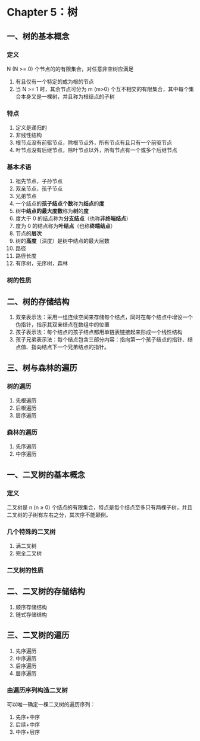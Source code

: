 # Chapter 5：树

## 一、树的基本概念

### 定义
N (N \>= 0) 个节点的的有限集合，对任意非空树应满足
1. 有且仅有一个特定的成为根的节点
2. 当 N \>= 1 时，其余节点可分为 m (m\>0) 个互不相交的有限集合，其中每个集合本身又是一棵树，并且称为根结点的子树

### 特点
1. 定义是递归的
2. 非线性结构
3. 根节点没有前驱节点，除根节点外，所有节点有且只有一个前驱节点
4. 叶节点没有后继节点，除叶节点以外，所有节点有一个或多个后继节点

### 基本术语
1. 祖先节点，子孙节点
2. 双亲节点，孩子节点
3. 兄弟节点
4. 一个结点的**孩子结点个数**称为**结点**的**度**
5. 树中**结点的最大度数**称为**树**的**度**
6. 度大于 0 的结点称为**分支结点**（也称**非终端结点**）
7. 度为 0 的结点称为**叶结点**（也称**终端结点**）
8. 节点的**层次**
9. 树的**高度**（深度）是树中结点的最大层数
10. 路径
11. 路径长度
12. 有序树，无序树，森林

### 树的性质

## 二、树的存储结构
1. 双亲表示法：采用一组连续空间来存储每个结点，同时在每个结点中增设一个伪指针，指示其双亲结点在数组中的位置
2. 孩子表示法：每个结点的孩子结点都用单链表链接起来形成一个线性结构
3. 孩子兄弟表示法：每个结点包含三部分内容：指向第一个孩子结点的指针、结点值、指向结点下一个兄弟结点的指针。

## 三、树与森林的遍历

### 树的遍历
1. 先根遍历
2. 后根遍历
3. 层序遍历

### 森林的遍历
1. 先序遍历
2. 中序遍历

## 一、二叉树的基本概念

### 定义
二叉树是 n (n ≥ 0) 个结点的有限集合，特点是每个结点至多只有两棵子树，并且二叉树的子树有左右之分，其次序不能颠倒。

### 几个特殊的二叉树
1. 满二叉树
2. 完全二叉树

### 二叉树的性质

## 二、二叉树的存储结构
1. 顺序存储结构
2. 链式存储结构

## 三、二叉树的遍历
1. 先序遍历
2. 中序遍历
3. 后序遍历
4. 层序遍历

### 由遍历序列构造二叉树
可以唯一确定一棵二叉树的遍历序列：
1. 先序+中序
2. 后续+中序
3. 中序+层序